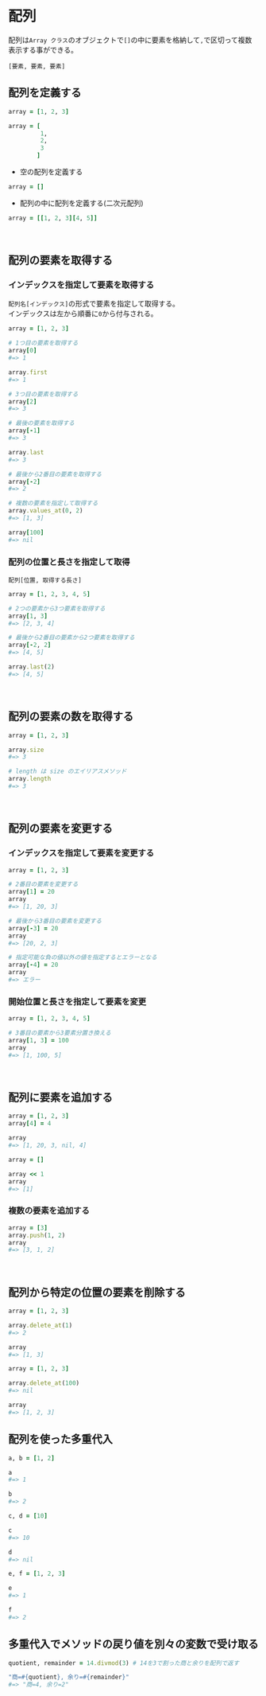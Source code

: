 # 配列
配列は`Array クラス`のオブジェクトで`[]`の中に要素を格納して`,`で区切って複数表示する事ができる。
```
[要素, 要素, 要素]
```
  
## 配列を定義する
```rb
array = [1, 2, 3]
```
```rb
array = [
         1,
         2,
         3
        ]
```
- 空の配列を定義する
```rb
array = []
```
- 配列の中に配列を定義する(二次元配列)
```rb
array = [[1, 2, 3][4, 5]]
```
  
<br>
  
## 配列の要素を取得する
### インデックスを指定して要素を取得する
`配列名[インデックス]`の形式で要素を指定して取得する。  
インデックスは左から順番に`0`から付与される。
  
```rb
array = [1, 2, 3]

# 1つ目の要素を取得する
array[0]
#=> 1

array.first
#=> 1

# 3つ目の要素を取得する
array[2]
#=> 3

# 最後の要素を取得する
array[-1]
#=> 3

array.last
#=> 3

# 最後から2番目の要素を取得する
array[-2]
#=> 2

# 複数の要素を指定して取得する
array.values_at(0, 2)
#=> [1, 3]

array[100]
#=> nil
```
  
### 配列の位置と長さを指定して取得
```
配列[位置, 取得する長さ]
```
```rb
array = [1, 2, 3, 4, 5]

# 2つの要素から3つ要素を取得する
array[1, 3]
#=> [2, 3, 4]

# 最後から2番目の要素から2つ要素を取得する
array[-2, 2]
#=> [4, 5]

array.last(2)
#=> [4, 5]
```
  
<br>
  
## 配列の要素の数を取得する
```rb
array = [1, 2, 3]

array.size
#=> 3

# length は size のエイリアスメソッド
array.length
#=> 3
```
  
<br>
  
## 配列の要素を変更する
### インデックスを指定して要素を変更する
```rb
array = [1, 2, 3]

# 2番目の要素を変更する
array[1] = 20
array
#=> [1, 20, 3]

# 最後から3番目の要素を変更する
array[-3] = 20
array
#=> [20, 2, 3]

# 指定可能な負の値以外の値を指定するとエラーとなる
array[-4] = 20
array
#=> エラー
```
### 開始位置と長さを指定して要素を変更
```rb
array = [1, 2, 3, 4, 5]

# 3番目の要素から3要素分置き換える
array[1, 3] = 100
array
#=> [1, 100, 5]
```
  
<br>
  
## 配列に要素を追加する
```rb
array = [1, 2, 3]
array[4] = 4

array
#=> [1, 20, 3, nil, 4]
```
  
```rb
array = []

array << 1
array
#=> [1]
```
### 複数の要素を追加する
```rb
array = [3]
array.push(1, 2)
array
#=> [3, 1, 2]
```
  
<br>
  
## 配列から特定の位置の要素を削除する
```rb
array = [1, 2, 3]

array.delete_at(1)
#=> 2

array
#=> [1, 3]
```
  
```rb
array = [1, 2, 3]

array.delete_at(100)
#=> nil

array
#=> [1, 2, 3]
```
  
## 配列を使った多重代入
```rb
a, b = [1, 2]

a
#=> 1

b
#=> 2
```
  
```rb
c, d = [10]

c
#=> 10

d
#=> nil
```
  
```rb
e, f = [1, 2, 3]

e
#=> 1

f
#=> 2
```
  
## 多重代入でメソッドの戻り値を別々の変数で受け取る
```rb
quotient, remainder = 14.divmod(3) # 14を3で割った商と余りを配列で返す

"商=#{quotient}, 余り=#{remainder}"
#=> "商=4, 余り=2"
```
